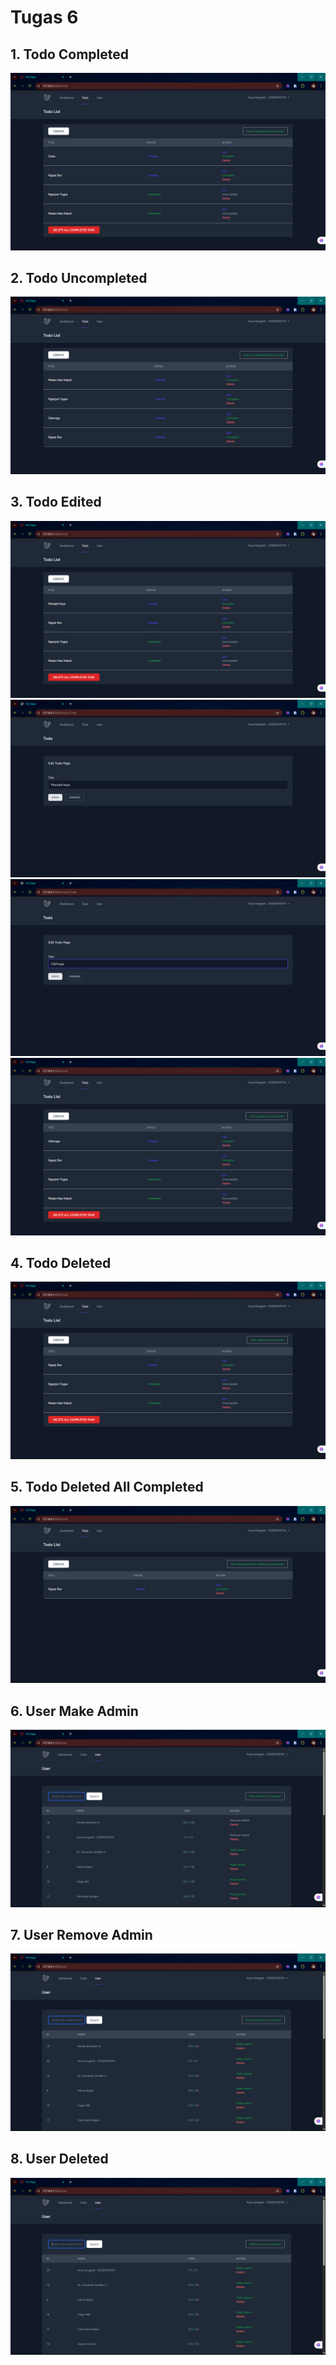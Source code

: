 # Tugas 6

## 1. Todo Completed
![Todo Completed](<Screenshot (1153).png>)

## 2. Todo Uncompleted
![Todo Uncompleted](<Screenshot (1168).png>)

## 3. Todo Edited
![Todo Edited](<Screenshot (1155).png>)
![Todo Edited](<Screenshot (1164).png>)
![Todo Edited](<Screenshot (1165).png>)
![Todo Edited](<Screenshot (1156).png>)

## 4. Todo Deleted
![Todo Deleted](<Screenshot (1157).png>)

## 5. Todo Deleted All Completed 
![Todo Deleted All Completed ](<Screenshot (1159).png>)

## 6. User Make Admin
![ User Make Admin](<Screenshot (1160).png>)

## 7. User Remove Admin
![User Remove Admin](<Screenshot (1161).png>)

## 8. User Deleted
![User Deleted](<Screenshot (1162).png>)
